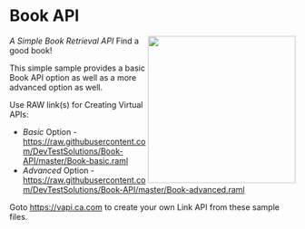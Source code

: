 Book API
=====

*A Simple Book Retrieval API*
<img align="right" height="260" src="https://raw.githubusercontent.com/DevTestSolutions/Book-API/master/Book.png">
Find a good book!

This simple sample provides a basic Book API option as well as a more advanced option as well.

Use RAW link(s) for Creating Virtual APIs:
 - *Basic* Option - https://raw.githubusercontent.com/DevTestSolutions/Book-API/master/Book-basic.raml
 - *Advanced* Option - https://raw.githubusercontent.com/DevTestSolutions/Book-API/master/Book-advanced.raml

Goto https://vapi.ca.com to create your own Link API from these sample files.
